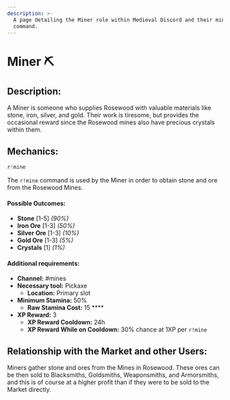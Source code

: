 ```yaml
---
description: >-
  A page detailing the Miner role within Medieval Discord and their mine
  command.
---
```


# Miner ⛏️

## Description:

A Miner is someone who supplies Rosewood with valuable materials like stone, iron, silver, and gold. Their work is tiresome, but provides the occasional reward since the Rosewood mines also have precious crystals within them.

## Mechanics:

```javascript
r!mine
```

The `r!mine` command is used by the Miner in order to obtain stone and ore from the Rosewood Mines. 

#### Possible Outcomes:

* **Stone** \[1-5\] _\(90%\)_
* **Iron Ore** \[1-3\] _\(50%\)_
* **Silver Ore** \[1-3\] _\(10%\)_
* **Gold Ore** \[1-3\]  _\(5%\)_
* **Crystals** \[1\] _\(1%\)_

#### Additional requirements:

* **Channel:** \#mines
* **Necessary tool:** Pickaxe
  * **Location:** Primary slot
* **Minimum Stamina:** 50%
  * **Raw Stamina Cost:** 15 ****
* **XP Reward:** 3
  * **XP Reward Cooldown:** 24h
  * **XP Reward While on Cooldown:** 30% chance at 1XP per `r!mine`

## Relationship with the Market and other Users:

Miners gather stone and ores from the Mines in Rosewood. These ores can be then sold to Blacksmiths, Goldsmiths, Weaponsmiths, and Armorsmiths, and this is of course at a higher profit than if they were to be sold to the Market directly.

